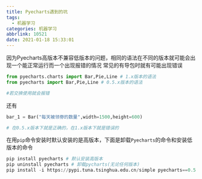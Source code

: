 ```yaml
---
title: Pyecharts遇到的坑
tags:
  - 机器学习
categories: 机器学习
abbrlink: 10521
date: 2021-01-18 15:33:01
---
```

因为Pyecharts高版本不兼容低版本的问题，相同的语法在不同的版本就可能会出现一个能正常运行而一个出现报错的情况
常见的有导包时就有可能出现错误
```python
from pyecharts.charts import Bar,Pie,Line # 1.x版本的语法
from pyecharts import Bar,Pie,Line # 0.5.x版本的语法

#若交换使用就会报错 
```
还有
```python
bar_1 = Bar("每天被领劵的数量",width=1500,height=600)

# 在0.5.x版本下就是正确的，在1.x版本下就是错误的
```
在用`pip`命令安装时默认安装的是高版本，下面是卸载`Pyecharts`的命令和安装低版本的命令
```python
pip install pyecharts # 默认安装高版本
pip uninstall pyecharts # 卸载pycharts(无论任何版本)
pip install -i https://pypi.tuna.tsinghua.edu.cn/simple pyecharts==0.5.5 # 安装0.5.5
```
